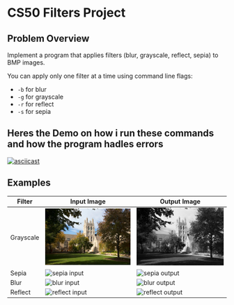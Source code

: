 # CS50 Filters Project

## Problem Overview
Implement a program that applies filters (blur, grayscale, reflect, sepia) to BMP images.

You can apply only one filter at a time using command line flags:
- `-b` for blur
- `-g` for grayscale
- `-r` for reflect
- `-s` for sepia

## Heres the Demo on how i run these commands and how the program hadles errors
  [![asciicast](https://asciinema.org/a/m0KmInXYlkF8DvbJDTYLPARrr.svg)](https://asciinema.org/a/m0KmInXYlkF8DvbJDTYLPARrr)

## Examples

| Filter     | Input Image                                   | Output Image                                  |
|------------|----------------------------------------------|----------------------------------------------|
| Grayscale  | ![grayscale input](img/courtyard.bmp) | ![grayscale output](img/images-grayscale.bmp) |
| Sepia      | ![sepia input](images/sepia_in.bmp)          | ![sepia output](images/sepia_out.bmp)         |
| Blur       | ![blur input](images/blur_in.bmp)             | ![blur output](images/blur_out.bmp)            |
| Reflect    | ![reflect input](images/reflect_in.bmp)       | ![reflect output](images/reflect_out.bmp)      |
